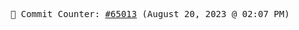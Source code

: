 <p align="center">
    <samp>
        📮 Commit Counter: <a href="https://github.com/Javascript-void0/Javascript-void0/commits/main">#65013</a> (August 20, 2023 @ 02:07 PM)
    </samp>
</p>